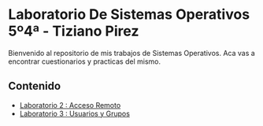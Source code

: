 # Laboratorio De Sistemas Operativos 5º4ª - Tiziano Pirez

Bienvenido al repositorio de mis trabajos de Sistemas Operativos. Aca vas a encontrar cuestionarios y practicas del mismo.

## Contenido

- [Laboratorio 2 : Acceso Remoto](/Laboratorio.2)
- [Laboratorio 3 : Usuarios y Grupos](/Laboratorio.3)
